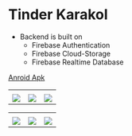 # Tinder Karakol

+ Backend is built on
  + Firebase Authentication
  + Firebase Cloud-Storage
  + Firebase Realtime Database

[Anroid Apk](https://drive.google.com/drive/folders/1F6rqRSiczG_B6GQAPkRxZh09hUUThbk2?usp=sharing) 

 
<table>
  <tr>
     <td></td>
     <td></td>
     <td></td>
  </tr>
  <tr>
    <td valign="top"><img src="https://user-images.githubusercontent.com/105007162/206216384-ed9e3977-0c18-47dc-9fc8-67b900075c6a.gif"></td>
    <td valign="top"><img src="https://user-images.githubusercontent.com/105007162/201725482-f9b498a8-ea3c-42b6-877c-94a53756bea3.gif"></td>
    <td valign="top"><img src="https://user-images.githubusercontent.com/105007162/200299493-4047e211-c47f-44c1-a93b-7a468d139f00.gif"></td>
  </tr>
 </table>
 
 <table>
  <tr>
     <td></td>
     <td></td>
     <td></td>
  </tr>
  <tr>
    <td valign="top"><img src="https://user-images.githubusercontent.com/105007162/204347470-cbcb145b-2ca7-4ebf-8902-e4a7afeff1f3.jpg"></td>
    <td valign="top"><img src="https://user-images.githubusercontent.com/105007162/201724790-239d3076-b73c-426c-b519-dac9bcd499d7.jpg"></td>
    <td valign="top"><img src="https://user-images.githubusercontent.com/105007162/200300470-5fa5e7bc-cd2c-409e-b452-73430b991dd3.jpg"></td>
  </tr>
 </table>
 
 





